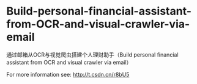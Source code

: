 # Build-personal-financial-assistant-from-OCR-and-visual-crawler-via-email
通过邮箱从OCR与视觉爬虫搭建个人理财助手（Build personal financial assistant from OCR and visual crawler via email）

For more information see: http://t.csdn.cn/r8bU5
